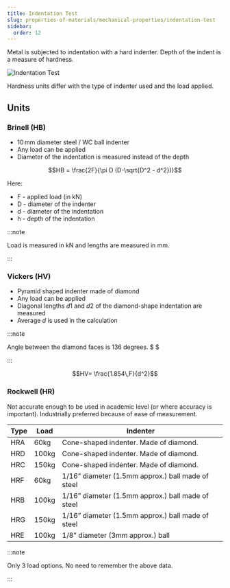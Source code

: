 ```yaml
---
title: Indentation Test
slug: properties-of-materials/mechanical-properties/indentation-test
sidebar:
  order: 12
---
```


Metal is subjected to indentation with a hard indenter. Depth of the indent is a
measure of hardness.

![Indentation Test](/props/indentation-test.jpg)

Hardness units differ with the type of indenter used and the load applied.

## Units

### Brinell (HB)

- $10\,\text{mm}$ diameter steel / WC ball indenter
- Any load can be applied
- Diameter of the indentation is measured instead of the depth

```math
HB = \frac{2F}{\pi D (D-\sqrt{D^2 - d^2})}
```

Here:

- F - applied load (in kN)
- D - diameter of the indenter
- d - diameter of the indentation
- h - depth of the indentation

:::note

Load is measured in kN and lengths are measured in mm.

:::

### Vickers (HV)

- Pyramid shaped indenter made of diamond
- Any load can be applied
- Diagonal lengths $d1$ and $d2$ of the diamond-shape indentation are measured
- Average $d$ is used in the calculation

:::note

Angle between the diamond faces is $136$ degrees. $ $

:::

```math
HV= \frac{1.854\,F}{d^2}
```

### Rockwell (HR)

Not accurate enough to be used in academic level (or where accuracy is
important). Industrially preferred because of ease of measurement.

| Type | Load  | Indenter                                          |
| ---- | ----- | ------------------------------------------------- |
| HRA  | 60kg  | Cone-shaped indenter. Made of diamond.            |
| HRD  | 100kg | Cone-shaped indenter. Made of diamond.            |
| HRC  | 150kg | Cone-shaped indenter. Made of diamond.            |
| HRF  | 60kg  | 1/16” diameter (1.5mm approx.) ball made of steel |
| HRB  | 100kg | 1/16” diameter (1.5mm approx.) ball made of steel |
| HRG  | 150kg | 1/16” diameter (1.5mm approx.) ball made of steel |
| HRE  | 100kg | 1/8” diameter (3mm approx.) ball                  |

:::note

Only 3 load options. No need to remember the above data.

:::

